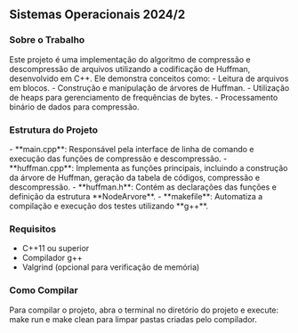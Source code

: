 <h2>Sistemas Operacionais 2024/2</h2>

<h3>Sobre o Trabalho</h3>
Este projeto é uma implementação do algoritmo de compressão e descompressão de arquivos utilizando a codificação de Huffman, desenvolvido em C++. Ele demonstra conceitos como:
- Leitura de arquivos em blocos.
- Construção e manipulação de árvores de Huffman.
- Utilização de heaps para gerenciamento de frequências de bytes.
- Processamento binário de dados para compressão.

<h3>Estrutura do Projeto</h3>
- **main.cpp**: Responsável pela interface de linha de comando e execução das funções de compressão e descompressão.  
- **huffman.cpp**: Implementa as funções principais, incluindo a construção da árvore de Huffman, geração da tabela de códigos, compressão e descompressão.  
- **huffman.h**: Contém as declarações das funções e definição da estrutura **NodeArvore**.  
- **makefile**: Automatiza a compilação e execução dos testes utilizando **g++**.

<h3>Requisitos</h3>
<ul>
  <li>C++11 ou superior</li>
  <li>Compilador g++</li>
  <li>Valgrind (opcional para verificação de memória)</li>
</ul>

<h3>Como Compilar</h3>
Para compilar o projeto, abra o terminal no diretório do projeto e execute: make run e make clean para limpar pastas criadas pelo compilador.

